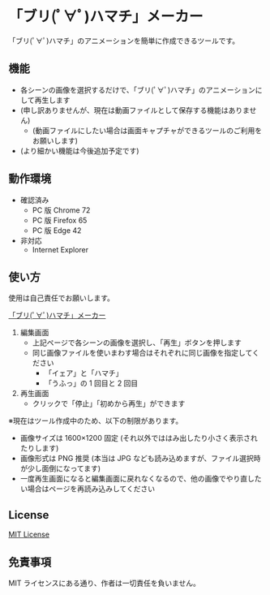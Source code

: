 # 「ブリ(ﾟ∀ﾟ)ハマチ」メーカー

「ブリ(ﾟ∀ﾟ)ハマチ」のアニメーションを簡単に作成できるツールです。

## 機能

- 各シーンの画像を選択するだけで、「ブリ(ﾟ∀ﾟ)ハマチ」のアニメーションにして再生します
- (申し訳ありませんが、現在は動画ファイルとして保存する機能はありません)
	- (動画ファイルにしたい場合は画面キャプチャができるツールのご利用をお願いします)
- (より細かい機能は今後追加予定です)

## 動作環境

- 確認済み
	- PC 版 Chrome 72
	- PC 版 Firefox 65
	- PC 版 Edge 42
- 非対応
	- Internet Explorer

## 使い方

使用は自己責任でお願いします。

[「ブリ(ﾟ∀ﾟ)ハマチ」メーカー](https://kerupani129s.github.io/buri-hamachi-animation-maker/)

1. 編集画面
	- 上記ページで各シーンの画像を選択し、「再生」ボタンを押します
	- 同じ画像ファイルを使いまわす場合はそれぞれに同じ画像を指定してください
		- 「イェア」と「ハマチ」
		- 「うふっ」の 1 回目と 2 回目
2. 再生画面
	- クリックで「停止」「初めから再生」ができます

※現在はツール作成中のため、以下の制限があります。
- 画像サイズは 1600×1200 固定 (それ以外でははみ出したり小さく表示されたりします)
- 画像形式は PNG 推奨 (本当は JPG なども読み込めますが、ファイル選択時が少し面倒になってます)
- 一度再生画面になると編集画面に戻れなくなるので、他の画像でやり直したい場合はページを再読み込みしてください

## License

[MIT License](/LICENSE)

## 免責事項

MIT ライセンスにある通り、作者は一切責任を負いません。
